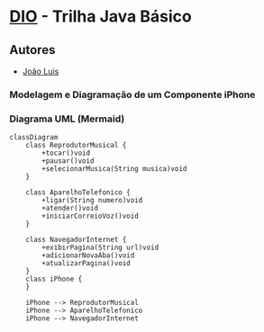 # [DIO](www.dio.me) - Trilha Java Básico

## Autores
- [João Luis](https://github.com/j1cache2)

### Modelagem e Diagramação de um Componente iPhone

### Diagrama UML (Mermaid)
```mermaid
classDiagram
    class ReprodutorMusical {
        +tocar()void
        +pausar()void
        +selecionarMusica(String musica)void
    }

    class AparelhoTelefonico {
        +ligar(String numero)void
        +atender()void
        +iniciarCorreioVoz()void
    }

    class NavegadorInternet {
        +exibirPagina(String url)void
        +adicionarNovaAba()void
        +atualizarPagina()void
    }
    class iPhone {
    }

    iPhone --> ReprodutorMusical
    iPhone --> AparelhoTelefonico
    iPhone --> NavegadorInternet
```
